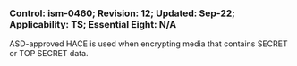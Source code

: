 ### Control: ism-0460; Revision: 12; Updated: Sep-22; Applicability: TS; Essential Eight: N/A
<p>ASD-approved HACE is used when encrypting media that contains SECRET or TOP SECRET data.</p>